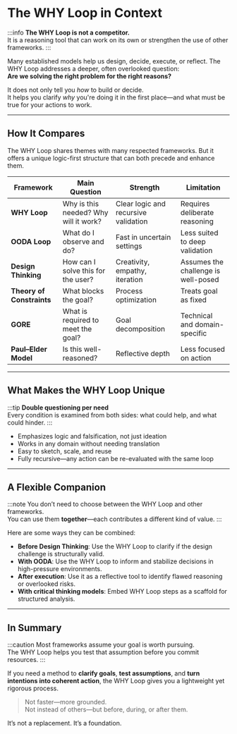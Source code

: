 # The WHY Loop in Context

:::info
**The WHY Loop is not a competitor.**  
It is a reasoning tool that can work on its own or strengthen the use of other frameworks.
:::

Many established models help us design, decide, execute, or reflect. The WHY Loop addresses a deeper, often overlooked question:  
**Are we solving the right problem for the right reasons?**

It does not only tell you *how* to build or decide.  
It helps you clarify *why* you're doing it in the first place—and what must be true for your actions to work.

---

## How It Compares

The WHY Loop shares themes with many respected frameworks. But it offers a unique logic-first structure that can both precede and enhance them.

| Framework | Main Question | Strength | Limitation |
|-----------|----------------|----------|------------|
| **WHY Loop** | Why is this needed? Why will it work? | Clear logic and recursive validation | Requires deliberate reasoning |
| **OODA Loop** | What do I observe and do? | Fast in uncertain settings | Less suited to deep validation |
| **Design Thinking** | How can I solve this for the user? | Creativity, empathy, iteration | Assumes the challenge is well-posed |
| **Theory of Constraints** | What blocks the goal? | Process optimization | Treats goal as fixed |
| **GORE** | What is required to meet the goal? | Goal decomposition | Technical and domain-specific |
| **Paul–Elder Model** | Is this well-reasoned? | Reflective depth | Less focused on action

---

## What Makes the WHY Loop Unique

:::tip
**Double questioning per need**  
Every condition is examined from both sides: what could help, and what could hinder.
:::

- Emphasizes logic and falsification, not just ideation
- Works in any domain without needing translation
- Easy to sketch, scale, and reuse
- Fully recursive—any action can be re-evaluated with the same loop

---

## A Flexible Companion

:::note
You don’t need to choose between the WHY Loop and other frameworks.  
You can use them **together**—each contributes a different kind of value.
:::

Here are some ways they can be combined:

- **Before Design Thinking**: Use the WHY Loop to clarify if the design challenge is structurally valid.
- **With OODA**: Use the WHY Loop to inform and stabilize decisions in high-pressure environments.
- **After execution**: Use it as a reflective tool to identify flawed reasoning or overlooked risks.
- **With critical thinking models**: Embed WHY Loop steps as a scaffold for structured analysis.

---

## In Summary

:::caution
Most frameworks assume your goal is worth pursuing.  
The WHY Loop helps you test that assumption before you commit resources.
:::

If you need a method to **clarify goals**, **test assumptions**, and **turn intentions into coherent action**, the WHY Loop gives you a lightweight yet rigorous process.

> Not faster—more grounded.  
> Not instead of others—but before, during, or after them.

It’s not a replacement. It’s a foundation.
